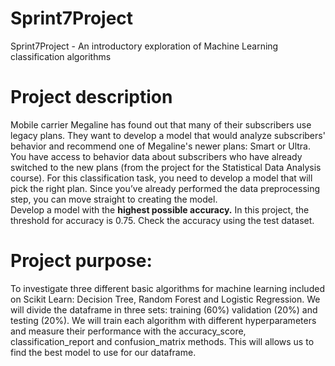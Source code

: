 # Sprint7Project
Sprint7Project - An introductory exploration of Machine Learning classification algorithms

# Project description
Mobile carrier Megaline has found out that many of their subscribers use legacy plans. They want to develop a model that would analyze subscribers' behavior and recommend one of Megaline's newer plans: Smart or Ultra.<br>
You have access to behavior data about subscribers who have already switched to the new plans (from the project for the Statistical Data Analysis course). For this classification task, you need to develop a model that will pick the right plan. Since you’ve already performed the data preprocessing step, you can move straight to creating the model.<br>
Develop a model with the **highest possible accuracy.** In this project, the threshold for accuracy is 0.75. Check the accuracy using the test dataset.<br>

# Project purpose:
To investigate three different basic algorithms for machine learning included on Scikit Learn: Decision Tree, Random Forest and Logistic Regression. We will divide the dataframe in three sets: training (60%) validation (20%) and testing (20%). We will train each algorithm with different hyperparameters and measure their performance with the accuracy_score, classification_report and confusion_matrix methods. This will allows us to find the best model to use for our dataframe.
